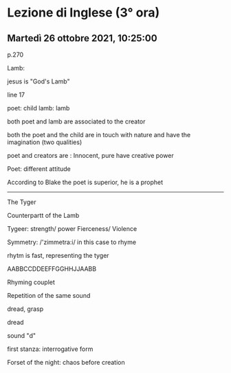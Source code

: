 #  Lezione di Inglese (3° ora)
## Martedì 26 ottobre 2021, 10:25:00


p.270

Lamb: 

jesus is "God's Lamb"


line 17

poet: child
lamb: lamb

both poet and lamb are associated to the creator

both the poet and the child are in touch with nature and have the imagination (two qualities)

poet and creators are :
Innocent, pure
have creative power


Poet: different attitude


According to Blake the poet is superior, he is a prophet



---

The Tyger

Counterpartt of the Lamb

Tygeer: strength/ power
Fierceness/ Violence


Symmetry: /'zimmetra:i/  in this case to rhyme 


rhytm is fast, representing the tyger

AABBCCDDEEFFGGHHJJAABB

Rhyming couplet

Repetition of the same sound


dread, grasp

dread

sound "d"



first stanza: interrogative form

Forset of the night: chaos before creation
<!--stackedit_data:
eyJoaXN0b3J5IjpbLTE3NTU0NDAzMDQsLTM0NDQxOTI0OSwtMT
MzODgyMDkyMiwtMTYwOTU4NDQyOV19
-->